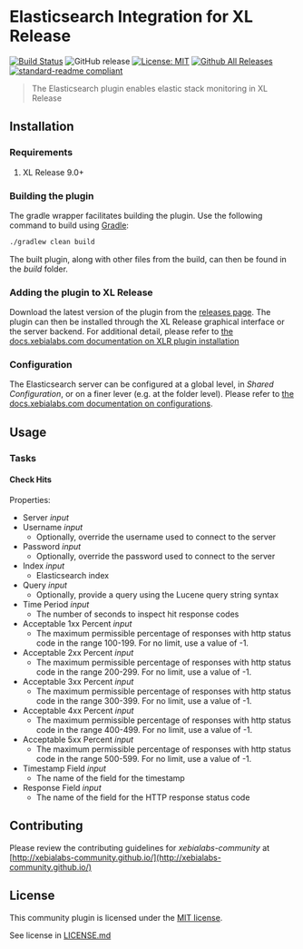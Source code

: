 # Elasticsearch Integration for XL Release

[![Build Status](https://travis-ci.org/xebialabs-community/xlr-elasticsearch-plugin.svg?branch=master)](https://travis-ci.org/xebialabs-community/xlr-elasticsearch-plugin)
![GitHub release](https://img.shields.io/github/release/xebialabs-community/xlr-elasticsearch-plugin.svg)
[![License: MIT][xlr-elasticsearch-plugin-license-image]][xlr-elasticsearch-plugin-license-url]
[![Github All Releases][xlr-elasticsearch-plugin-downloads-image]][xlr-elasticsearch-plugin-releases-url]
[![standard-readme compliant](https://img.shields.io/badge/readme%20style-standard-blue.svg)](https://github.com/RichardLitt/standard-readme)

> The Elasticsearch plugin enables elastic stack monitoring in XL Release

## Installation

### Requirements

1. XL Release 9.0+

### Building the plugin
The gradle wrapper facilitates building the plugin.  Use the following command to build using [Gradle](https://gradle.org/):
```bash
./gradlew clean build
```
The built plugin, along with other files from the build, can then be found in the _build_ folder.

### Adding the plugin to XL Release

Download the latest version of the plugin from the [releases page][xlr-elasticsearch-plugin-releases-url].  The plugin can then be installed through the XL Release graphical interface or the server backend.  For additional detail, please refer to [the docs.xebialabs.com documentation on XLR plugin installation](https://docs.xebialabs.com/xl-release/how-to/install-or-remove-xl-release-plugins.html)

### Configuration

The Elasticsearch server can be configured at a global level, in _Shared Configuration_, or on a finer lever (e.g. at the folder level).  Please refer to [the docs.xebialabs.com documentation on configurations](https://docs.xebialabs.com/xl-release/how-to/create-custom-configuration-types.html#configuration-page).

## Usage

### Tasks

#### Check Hits
Properties:
* Server _input_ 
* Username _input_ 
   * Optionally, override the username used to connect to the server
* Password _input_ 
   * Optionally, override the password used to connect to the server
* Index _input_ 
   * Elasticsearch index
* Query _input_ 
   * Optionally, provide a query using the Lucene query string syntax
* Time Period _input_ 
   * The number of seconds to inspect hit response codes
* Acceptable 1xx Percent _input_ 
   * The maximum permissible percentage of responses with http status code in the range 100-199.  For no limit, use a value of -1.
* Acceptable 2xx Percent _input_ 
   * The maximum permissible percentage of responses with http status code in the range 200-299.  For no limit, use a value of -1.
* Acceptable 3xx Percent _input_ 
   * The maximum permissible percentage of responses with http status code in the range 300-399.  For no limit, use a value of -1.
* Acceptable 4xx Percent _input_ 
   * The maximum permissible percentage of responses with http status code in the range 400-499.  For no limit, use a value of -1.
* Acceptable 5xx Percent _input_ 
   * The maximum permissible percentage of responses with http status code in the range 500-599.  For no limit, use a value of -1.
* Timestamp Field _input_ 
   * The name of the field for the timestamp
* Response Field _input_ 
   * The name of the field for the HTTP response status code

## Contributing

Please review the contributing guidelines for _xebialabs-community_ at [http://xebialabs-community.github.io/](http://xebialabs-community.github.io/)

## License

This community plugin is licensed under the [MIT license][xlr-elasticsearch-plugin-license-url].

See license in [LICENSE.md](LICENSE.md)

[xlr-elasticsearch-plugin-license-image]: https://img.shields.io/badge/license-MIT-yellow.svg
[xlr-elasticsearch-plugin-license-url]: https://opensource.org/licenses/MIT
[xlr-elasticsearch-plugin-downloads-image]: https://img.shields.io/github/downloads/xebialabs-community/xlr-elasticsearch-plugin/total.svg
[xlr-elasticsearch-plugin-releases-url]: https://github.com/xebialabs-community/xlr-elasticsearch-plugin/releases
